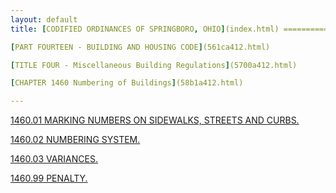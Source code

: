 ```yaml
---
layout: default 
title: [CODIFIED ORDINANCES OF SPRINGBORO, OHIO](index.html) =====================================================

[PART FOURTEEN - BUILDING AND HOUSING CODE](561ca412.html)

[TITLE FOUR - Miscellaneous Building Regulations](5700a412.html)

[CHAPTER 1460 Numbering of Buildings](58b1a412.html)

---
```


[1460.01 MARKING NUMBERS ON SIDEWALKS, STREETS AND
CURBS.](58bba412.html)

[1460.02 NUMBERING SYSTEM.](58bea412.html)

[1460.03 VARIANCES.](58c9a412.html)

[1460.99 PENALTY.](58cda412.html)
